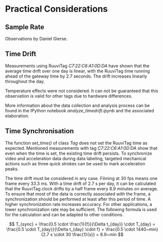 # Practical Considerations

## Sample Rate 

Observations by Daniel Gierse.

## Time Drift

Measurements using RuuviTag *C7:22:C6:A1:0D:DA* have shown that the average time drift over one day is linear, with the RuuviTag time running ahead of the gateway time by 2.7 seconds. The drift increases linearly throughout the day.  

Temperature effects were not considered. It can not be guaranteed that this observation is valid for other tags due to hardware differences.  

More information about the data collection and analysis process can be found in the IPython notebook *analyze_timedrift.ipynb* and the associated elaboration.

## Time Synchronisation 

The function *set_time()* of class *Tag* does not set the RuuviTag time as expected. Mentioned measurements with tag *C7:22:C6:A1:0D:DA* show that even when the time is set, the existing time drift persists. To synchronize video and acceleration data during data labeling, targeted mechanical actions such as three quick strokes can be used to mark acceleration peaks.  

The time drift must be considered in any case. Filming at 30 fps means one frame every 33.3 ms. With a time drift of 2.7 s per day, it can be calculated that the RuuviTag clock drifts by a half frame every 8.9 minutes on average. To ensure that most of the data is correctly associated with the frame, a synchronization should be performed at least after this period of time. A higher synchronization rate increases accuracy. For other applications, a lower synchronization rate may be sufficient. The following formula is used for the calculation and can be adapted to other conditions.

$$
T_{sync} = \frac{0.5 \cdot \frac{1}{f}}{\Delta t_{day}} \cdot T_{day} 
= \frac{0.5 \cdot T_{day}}{\Delta t_{day} \cdot f} 
= \frac{0.5 \cdot 1440~min}{2.7 s \cdot 30 \frac{1}{s}} 
= 8.9~min
$$
